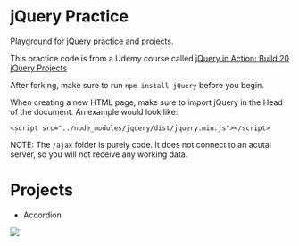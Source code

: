 # jQuery Practice
Playground for jQuery practice and projects.

This practice code is from a Udemy course called [jQuery in Action: Build 20 jQuery Projects](https://www.udemy.com/course/jquery-web-development-made-easy/)

After forking, make sure to run `npm install jQuery` before you begin.

When creating a new HTML page, make sure to import jQuery in the Head of the document.  An example would look like:

`<script src="../node_modules/jquery/dist/jquery.min.js"></script>`

NOTE: The `/ajax` folder is purely code.  It does not connect to an acutal server, so you will not receive any working data.

# Projects

- Accordion

![](https://imgur.com/a/r0qezXB.gif)
